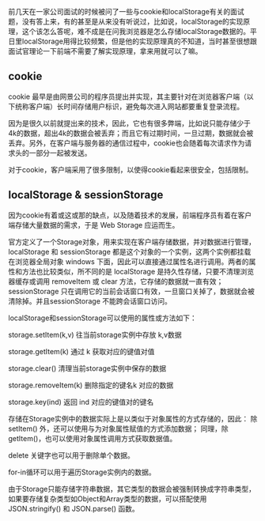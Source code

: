 

前几天在一家公司面试的时候被问了一些与cookie和localStorage有关的面试题，没有答上来，有的甚至是从来没有听说过，比如说，localStorage的实现原理，这个该怎么答呢，难不成是在问我浏览器是怎么存储localStorage数据的。平日里localStorage用得比较频繁，但是他的实现原理真的不知道，当时甚至很想跟面试官理论一下前端不需要了解实现原理，拿来用就可以了嘛。

<!-- more! -->

## cookie

cookie 最早是由网景公司的程序员提出并实现，其主要针对在浏览器客户端（以下统称客户端）长时间存储用户标识，避免每次进入网站都要重复登录流程。

因为是很久以前就提出来的技术，因此，它也有很多弊端，比如说只能存储少于4k的数据，超出4k的数据会被丢弃；而且它有过期时间，一旦过期，数据就会被丢弃。另外，在客户端与服务器的通信过程中，cookie也会随着每次请求作为请求头的一部分一起被发送。

对于cookie，客户端采用了很多限制，以使得cookie看起来很安全，包括限制。

## localStorage & sessionStorage

因为cookie有着或这或那的缺点，以及随着技术的发展，前端程序员有着在客户端存储大量数据的需求，于是 Web Storage 应运而生。

<!-- 作为 Web Storage API 的接口，Storage 提供了访问特定域名下的会话存储或本地存储的功能，例如，可以添加、修改或删除存储的数据项。 -->

<!-- 第一种设计用于以下场景：用户正在执行一次交易，但可能同时在不同的窗口中执行多个交易。 -->

<!-- Cookies不能很好地处理这种情况。例如，用户可能在同一站点的两个不同窗口中购买机票。如果该站点使用Cookie来跟踪用户正在购买哪个票证，那么当用户在两个窗口中从一个页面到另一个页面单击时，当前正在购买的票证将从一个窗口“泄漏”到另一个窗口，从而可能导致用户买两张同一航班的机票而没有真正注意到。 -->

<!-- Storage 接口
WindowLocalStorage 对象
WindowSessionStorage 对象
每个站点都有独立的存储区域。 -->

<!-- https://html.spec.whatwg.org/multipage/webstorage.html#webstorage -->



官方定义了一个Storage对象，用来实现在客户端存储数据，并对数据进行管理，localStorage 和 sessionStorage 都是这个对象的一个实例，这两个实例都挂载在浏览器全局对象 windows 下面，因此可以直接通过属性名进行调用。两者的属性和方法也比较类似，所不同的是 localStorage 是持久性存储，只要不清理浏览器缓存或调用 removeItem 或 clear 方法，它存储的数据就一直有效；sessionStorage 只在调用它的当前会话窗口有效，一旦窗口关掉了，数据就会被清除掉。并且sessionStorage 不能跨会话窗口访问。

localStorage和sessionStorage可以使用的属性或方法如下：

storage.setItem(k,v) 往当前storage实例中存放 k,v数据

storage.getItem(k) 通过 k 获取对应的键值对值

storage.clear() 清理当前storage实例中保存的数据

storage.removeItem(k) 删除指定的键名k 对应的数据

storage.key(ind) 返回 ind 对应的键值对的键名

存储在Storage实例中的数据实际上是以类似于对象属性的方式存储的，因此：
除 setItem() 外，还可以使用与为对象属性赋值的方式添加数据；
同理，除getItem()，也可以使用对象属性调用方式获取数据值。

delete 关键字也可以用于删除单个数据。

for-in循环可以用于遍历Storage实例内的数据。

由于Storage只能存储字符串数据，其它类型的数据会被强制转换成字符串类型，如果要存储复杂类型如Object和Array类型的数据，可以搭配使用JSON.stringify() 和 JSON.parse() 函数。